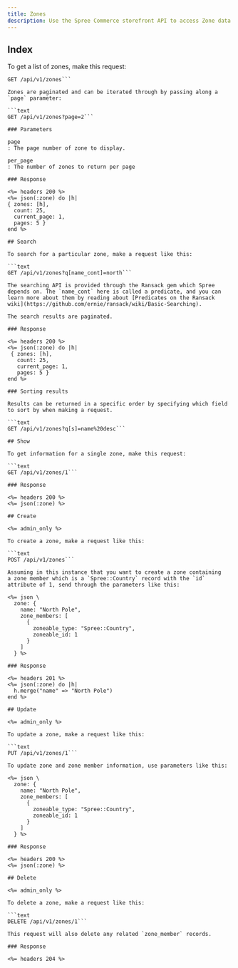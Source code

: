 ```yaml
---
title: Zones
description: Use the Spree Commerce storefront API to access Zone data.
---
```


## Index

To get a list of zones, make this request:

```text
GET /api/v1/zones```

Zones are paginated and can be iterated through by passing along a `page` parameter:

```text
GET /api/v1/zones?page=2```

### Parameters

page
: The page number of zone to display.

per_page
: The number of zones to return per page

### Response

<%= headers 200 %>
<%= json(:zone) do |h|
{ zones: [h],
  count: 25,
  current_page: 1,
  pages: 5 }
end %>

## Search

To search for a particular zone, make a request like this:

```text
GET /api/v1/zones?q[name_cont]=north```

The searching API is provided through the Ransack gem which Spree depends on. The `name_cont` here is called a predicate, and you can learn more about them by reading about [Predicates on the Ransack wiki](https://github.com/ernie/ransack/wiki/Basic-Searching).

The search results are paginated.

### Response

<%= headers 200 %>
<%= json(:zone) do |h|
 { zones: [h],
   count: 25,
   current_page: 1,
   pages: 5 }
end %>

### Sorting results

Results can be returned in a specific order by specifying which field to sort by when making a request.

```text
GET /api/v1/zones?q[s]=name%20desc```

## Show

To get information for a single zone, make this request:

```text
GET /api/v1/zones/1```

### Response

<%= headers 200 %>
<%= json(:zone) %>

## Create

<%= admin_only %>

To create a zone, make a request like this:

```text
POST /api/v1/zones```

Assuming in this instance that you want to create a zone containing
a zone member which is a `Spree::Country` record with the `id` attribute of 1, send through the parameters like this:

<%= json \
  zone: {
    name: "North Pole",
    zone_members: [
      {
        zoneable_type: "Spree::Country",
        zoneable_id: 1
      }
    ]
  } %>

### Response

<%= headers 201 %>
<%= json(:zone) do |h|
  h.merge("name" => "North Pole")
end %>

## Update

<%= admin_only %>

To update a zone, make a request like this:

```text
PUT /api/v1/zones/1```

To update zone and zone member information, use parameters like this:

<%= json \
  zone: {
    name: "North Pole",
    zone_members: [
      {
        zoneable_type: "Spree::Country",
        zoneable_id: 1
      }
    ]
  } %>

### Response

<%= headers 200 %>
<%= json(:zone) %>

## Delete

<%= admin_only %>

To delete a zone, make a request like this:

```text
DELETE /api/v1/zones/1```

This request will also delete any related `zone_member` records.

### Response

<%= headers 204 %>
